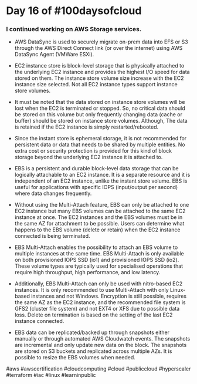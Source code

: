 # Day 16 of #100daysofcloud

### I continued working on AWS Storage services.

- AWS DataSync is used to securely migrate on-prem data into EFS or S3 through the AWS Direct Connect link (or over the internet) using AWS DataSync Agent (VMWare ESXi).

- EC2 instance store is block-level storage that is physically attached to the underlying EC2 instance and provides the highest I/O speed for data stored on them. The instance store volume size increase with the EC2 instance size selected. Not all EC2 instance types support instance store volumes.

- It must be noted that the data stored on instance store volumes will be lost when the EC2 is terminated or stopped. So, no critical data should be stored on this volume but only frequently changing data (cache or buffer) should be stored on instance store volumes. Although, The data is retained if the EC2 instance is simply restarted/rebooted.

- Since the instant store is ephemeral storage, it is not recommended for persistent data or data that needs to be shared by multiple entities. No extra cost or security protection is provided for this kind of block storage beyond the underlying EC2 instance it is attached to.

- EBS is a persistent and durable block-level data storage that can be logically attachable to an EC2 instance. It is a separate resource and it is independent of an EC2 instance, unlike the instant store volume. EBS is useful for applications with specific IOPS (input/output per second) where data changes frequently.

- Without using the Multi-Attach feature, EBS can only be attached to one EC2 instance but many EBS volumes can be attached to the same EC2 instance at once. The EC2 instances and the EBS volumes must be in the same AZ for attachment to be possible. Users can determine what happens to the EBS volume (delete or retain) when the EC2 instance connected is being terminated.

- EBS Multi-Attach enables the possibility to attach an EBS volume to multiple instances at the same time. EBS Multi-Attach is only available on both provisioned IOPS SSD (io1) and provisioned IOPS SSD (io2). These volume types are typically used for specialised operations that require high throughput, high performance, and low latency.

- Additionally, EBS Multi-Attach can only be used with nitro-based EC2 instances. It is only recommended to use Multi-Attach with only Linux-based instances and not Windows. Encryption is still possible, requires the same AZ as the EC2 instance, and the recommended file system is GFS2 (cluster file system) and not EXT4 or XFS due to possible data loss. Delete on termination is based on the setting of the last EC2 instance connected.

- EBS data can be replicated/backed up through snapshots either manually or through automated AWS Cloudwatch events. The snapshots are incremental and only update new data on the block. The snapshots are stored on S3 buckets and replicated across multiple AZs. It is possible to resize the EBS volumes when needed.

#aws #awscertification #cloudcomputing #cloud #publiccloud #hyperscaler #terraform #iac #linux #learninpublic
